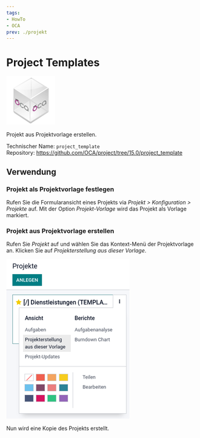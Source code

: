 ```yaml
---
tags:
- HowTo
- OCA
prev: ./projekt
---
```

# Project Templates
![icon_oca_app](assets/icon_oca_app.png)

Projekt aus Projektvorlage erstellen.

Technischer Name: `project_template`\
Repository: <https://github.com/OCA/project/tree/15.0/project_template>

## Verwendung

### Projekt als Projektvorlage festlegen

Rufen Sie die Formularansicht eines Projekts via *Projekt > Konfiguration > Projekte* auf. Mit der Option *Projekt-Vorlage* wird das Projekt als Vorlage markiert.

### Projekt aus Projektvorlage erstellen

Rufen Sie *Projekt* auf und wählen Sie das Kontext-Menü der Projektvorlage an. Klicken Sie auf *Projekterstellung aus dieser Vorlage*.

![](assets/Project%20Templates.png)

Nun wird eine Kopie des Projekts erstellt.